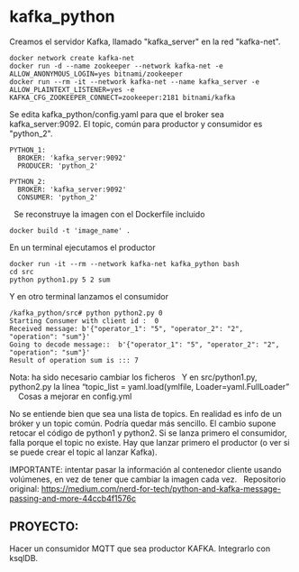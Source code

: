 # kafka_python

Creamos el servidor Kafka, llamado "kafka_server" en la red "kafka-net".

```shell
docker network create kafka-net
docker run -d --name zookeeper --network kafka-net -e ALLOW_ANONYMOUS_LOGIN=yes bitnami/zookeeper
docker run --rm -it --network kafka-net --name kafka_server -e ALLOW_PLAINTEXT_LISTENER=yes -e KAFKA_CFG_ZOOKEEPER_CONNECT=zookeeper:2181 bitnami/kafka
```

Se edita kafka_python/config.yaml para que el broker sea kafka_server:9092. El topic, común para productor y consumidor es "python_2". 
```shell
PYTHON_1:
  BROKER: 'kafka_server:9092'
  PRODUCER: 'python_2'

PYTHON_2:
  BROKER: 'kafka_server:9092'
  CONSUMER: 'python_2'
``` 
 
Se reconstruye la imagen con el Dockerfile incluido

```shell
docker build -t 'image_name' .
```

En un terminal ejecutamos el productor

```shell
docker run -it --rm --network kafka-net kafka_python bash
cd src
python python1.py 5 2 sum
```

Y en otro terminal lanzamos el consumidor

```shell
/kafka_python/src# python python2.py 0
Starting Consumer with client id :  0
Received message: b'{"operator_1": "5", "operator_2": "2", "operation": "sum"}'
Going to decode message::  b'{"operator_1": "5", "operator_2": "2", "operation": "sum"}'
Result of operation sum is ::: 7
```

Nota: ha sido necesario cambiar los ficheros
 
Y en src/python1.py, python2.py la línea “topic_list = yaml.load(ymlfile, Loader=yaml.FullLoader” 
 
 
Cosas a mejorar en config.yml

No se entiende bien que sea una lista de topics. En realidad es info de un bróker y un topic común. Podría quedar más sencillo. El cambio supone retocar el código de python1 y python2. 
Si se lanza primero el consumidor, falla porque el topic no existe. Hay que lanzar primero el productor (o ver si se puede crear el topic al lanzar Kafka). 

IMPORTANTE: intentar pasar la información al contenedor cliente usando volúmenes, en vez de tener que cambiar la imagen cada vez. 
 
Repositorio original: https://medium.com/nerd-for-tech/python-and-kafka-message-passing-and-more-44ccb4f1576c 

## PROYECTO: 

Hacer un consumidor MQTT que sea productor KAFKA. Integrarlo con ksqlDB. 


